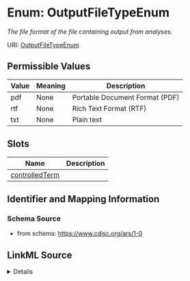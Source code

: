 # Enum: OutputFileTypeEnum




_The file format of the file containing output from analyses._



URI: [OutputFileTypeEnum](OutputFileTypeEnum)

## Permissible Values

| Value | Meaning | Description |
| --- | --- | --- |
| pdf | None | Portable Document Format (PDF) |
| rtf | None | Rich Text Format (RTF) |
| txt | None | Plain text |




## Slots

| Name | Description |
| ---  | --- |
| [controlledTerm](controlledTerm.md) |  |






## Identifier and Mapping Information







### Schema Source


* from schema: https://www.cdisc.org/ars/1-0




## LinkML Source

<details>
```yaml
name: OutputFileTypeEnum
description: The file format of the file containing output from analyses.
from_schema: https://www.cdisc.org/ars/1-0
rank: 1000
permissible_values:
  pdf:
    text: pdf
    description: Portable Document Format (PDF)
  rtf:
    text: rtf
    description: Rich Text Format (RTF)
  txt:
    text: txt
    description: Plain text

```
</details>
